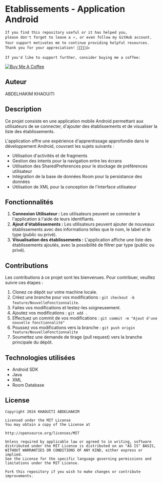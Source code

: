# Etablissements - Application Android

```
If you find this repository useful or it has helped you,
please don't forget to leave a ⭐️, or even follow my GitHub account.
Your support motivates me to continue providing helpful resources.
Thank you for your appreciation! 🌟🚀💖😊👍

If you'd like to support further, consider buying me a coffee:
```
[![Buy Me A Coffee](https://img.shields.io/badge/Buy%20Me%20A%20Coffee--yellow.svg?style=for-the-badge&logo=buy-me-a-coffee)](https://www.buymeacoffee.com/kh.abdelhakim)


## Auteur
ABDELHAKIM KHAOUITI

## Description
Ce projet consiste en une application mobile Android permettant aux utilisateurs de se connecter, d'ajouter des établissements et de visualiser la liste des établissements.

L'application offre une expérience d'apprentissage approfondie dans le développement Android, couvrant les sujets suivants :
- Utilisation d'activités et de fragments
- Gestion des intents pour la navigation entre les écrans
- Utilisation des SharedPreferences pour le stockage de préférences utilisateur
- Intégration de la base de données Room pour la persistance des données
- Utilisation de XML pour la conception de l'interface utilisateur

## Fonctionnalités
1. **Connexion Utilisateur :** Les utilisateurs peuvent se connecter à l'application à l'aide de leurs identifiants.
2. **Ajout d'établissements :** Les utilisateurs peuvent ajouter de nouveaux établissements avec des informations telles que le nom, le label et le type (public ou privé).
3. **Visualisation des établissements :** L'application affiche une liste des établissements ajoutés, avec la possibilité de filtrer par type (public ou privé).

## Contributions
Les contributions à ce projet sont les bienvenues. Pour contribuer, veuillez suivre ces étapes :
1. Clonez ce dépôt sur votre machine locale.
2. Créez une branche pour vos modifications : `git checkout -b feature/NouvelleFonctionnalite`.
3. Faites vos modifications et testez-les soigneusement.
4. Ajoutez vos modifications : `git add .`
5. Effectuez un commit de vos modifications : `git commit -m "Ajout d'une nouvelle fonctionnalité"`
6. Poussez vos modifications vers la branche : `git push origin feature/NouvelleFonctionnalite`
7. Soumettez une demande de tirage (pull request) vers la branche principale du dépôt.

## Technologies utilisées
- Android SDK
- Java
- XML
- Room Database

## License

```
Copyright 2024 KHAOUITI ABDELHAKIM

Licensed under the MIT License
You may obtain a copy of the License at

http://opensource.org/licenses/MIT

Unless required by applicable law or agreed to in writing, software
distributed under the MIT License is distributed on an "AS IS" BASIS,
WITHOUT WARRANTIES OR CONDITIONS OF ANY KIND, either express or implied.
See the License for the specific language governing permissions and
limitations under the MIT License.
```

```Fork this repository if you wish to make changes or contribute improvements.```
